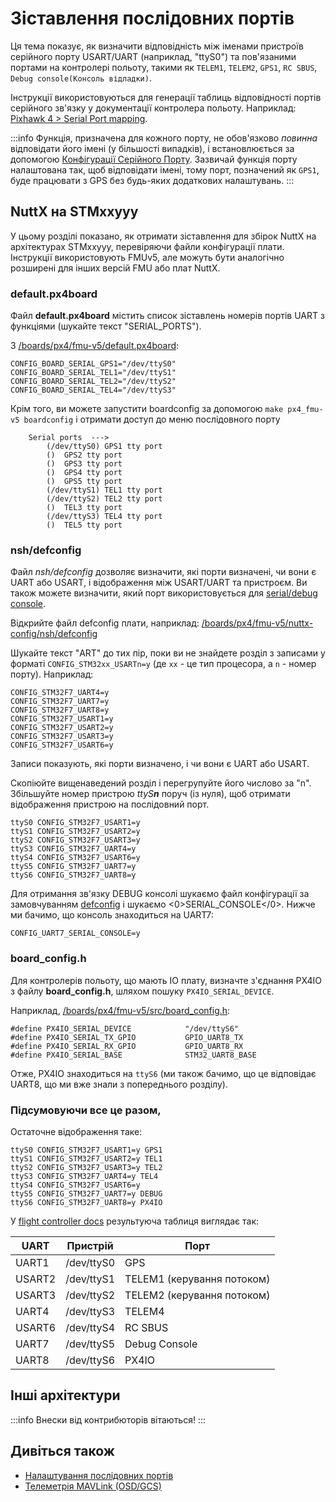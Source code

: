 # Зіставлення послідовних портів

Ця тема показує, як визначити відповідність між іменами пристроїв серійного порту USART/UART (наприклад, "ttyS0") та пов'язаними портами на контролері польоту, такими як `TELEM1`, `TELEM2`, `GPS1`, `RC SBUS`, `Debug console(Консоль відладки)`.

Інструкції використовуються для генерації таблиць відповідності портів серійного зв'язку у документації контролера польоту. Наприклад: [Pixhawk 4 > Serial Port mapping](../flight_controller/pixhawk4.md#serial-port-mapping).

:::info Функція, призначена для кожного порту, не обов'язково _повинна_ відповідати його імені (у більшості випадків), і встановлюється за допомогою [Конфігурації Серійного Порту](../peripherals/serial_configuration.md). Зазвичай функція порту налаштована так, щоб відповідати імені, тому порт, позначений як `GPS1`, буде працювати з GPS без будь-яких додаткових налаштувань.
:::

## NuttX на STMxxyyy

<!-- instructions from DavidS here: https://github.com/PX4/PX4-user_guide/pull/672#issuecomment-598198434 -->

У цьому розділі показано, як отримати зіставлення для збірок NuttX на архітектурах STMxxyyy, перевіряючи файли конфігурації плати. Інструкції використовують FMUv5, але можуть бути аналогічно розширені для інших версій FMU або плат NuttX.

### default.px4board

Файл **default.px4board** містить список зіставлень номерів портів UART з функціями (шукайте текст "SERIAL_PORTS").

З [/boards/px4/fmu-v5/default.px4board](https://github.com/PX4/PX4-Autopilot/blob/release/1.15/boards/px4/fmu-v5/default.px4board):

```
CONFIG_BOARD_SERIAL_GPS1="/dev/ttyS0"
CONFIG_BOARD_SERIAL_TEL1="/dev/ttyS1"
CONFIG_BOARD_SERIAL_TEL2="/dev/ttyS2"
CONFIG_BOARD_SERIAL_TEL4="/dev/ttyS3"
```

Крім того, ви можете запустити boardconfig за допомогою `make px4_fmu-v5 boardconfig` і отримати доступ до меню послідовного порту

```
    Serial ports  --->
        (/dev/ttyS0) GPS1 tty port
        ()  GPS2 tty port
        ()  GPS3 tty port
        ()  GPS4 tty port
        ()  GPS5 tty port
        (/dev/ttyS1) TEL1 tty port
        (/dev/ttyS2) TEL2 tty port
        ()  TEL3 tty port
        (/dev/ttyS3) TEL4 tty port
        ()  TEL5 tty port
```

### nsh/defconfig

Файл _nsh/defconfig_ дозволяє визначити, які порти визначені, чи вони є UART або USART, і відображення між USART/UART та пристроєм. Ви також можете визначити, який порт використовується для [serial/debug console](../debug/system_console.md).

Відкрийте файл defconfig плати, наприклад: [/boards/px4/fmu-v5/nuttx-config/nsh/defconfig](https://github.com/PX4/PX4-Autopilot/blob/release/1.15/boards/px4/fmu-v5/nuttx-config/nsh/defconfig#L215-L221)

Шукайте текст "ART" до тих пір, поки ви не знайдете розділ з записами у форматі `CONFIG_STM32xx_USARTn=y` (де `xx` - це тип процесора, а `n` - номер порту). Наприклад:

```
CONFIG_STM32F7_UART4=y
CONFIG_STM32F7_UART7=y
CONFIG_STM32F7_UART8=y
CONFIG_STM32F7_USART1=y
CONFIG_STM32F7_USART2=y
CONFIG_STM32F7_USART3=y
CONFIG_STM32F7_USART6=y
```

Записи показують, які порти визначено, і чи вони є UART або USART.

Скопіюйте вищенаведений розділ і перегрупуйте його числово за "n". Збільшуйте номер пристрою _ttyS**n**_ поруч (із нуля), щоб отримати відображення пристрою на послідовний порт.

```
ttyS0 CONFIG_STM32F7_USART1=y
ttyS1 CONFIG_STM32F7_USART2=y
ttyS2 CONFIG_STM32F7_USART3=y
ttyS3 CONFIG_STM32F7_UART4=y
ttyS4 CONFIG_STM32F7_USART6=y
ttyS5 CONFIG_STM32F7_UART7=y
ttyS6 CONFIG_STM32F7_UART8=y
```

Для отримання зв'язку DEBUG консолі шукаємо файл конфігурації за замовчуванням [defconfig](https://github.com/PX4/PX4-Autopilot/blob/release/1.15/boards/px4/fmu-v5/nuttx-config/nsh/defconfig#L212) і шукаємо <0>SERIAL_CONSOLE</0>. Нижче ми бачимо, що консоль знаходиться на UART7:

```
CONFIG_UART7_SERIAL_CONSOLE=y
```

### board_config.h

Для контролерів польоту, що мають IO плату, визначте з'єднання PX4IO з файлу **board_config.h**, шляхом пошуку `PX4IO_SERIAL_DEVICE`.

Наприклад, [/boards/px4/fmu-v5/src/board_config.h](https://github.com/PX4/PX4-Autopilot/blob/release/1.15/boards/px4/fmu-v5/src/board_config.h#L59):

```
#define PX4IO_SERIAL_DEVICE            "/dev/ttyS6"
#define PX4IO_SERIAL_TX_GPIO           GPIO_UART8_TX
#define PX4IO_SERIAL_RX_GPIO           GPIO_UART8_RX
#define PX4IO_SERIAL_BASE              STM32_UART8_BASE
```

Отже, PX4IO знаходиться на `ttyS6` (ми також бачимо, що це відповідає UART8, що ми вже знали з попереднього розділу).

### Підсумовуючи все це разом,

Остаточне відображення таке:

```
ttyS0 CONFIG_STM32F7_USART1=y GPS1
ttyS1 CONFIG_STM32F7_USART2=y TEL1
ttyS2 CONFIG_STM32F7_USART3=y TEL2
ttyS3 CONFIG_STM32F7_UART4=y TEL4
ttyS4 CONFIG_STM32F7_USART6=y
ttyS5 CONFIG_STM32F7_UART7=y DEBUG
ttyS6 CONFIG_STM32F7_UART8=y PX4IO
```

У [flight controller docs](../flight_controller/pixhawk4.md#serial-port-mapping) результуюча таблиця виглядає так:

| UART   | Пристрій   | Порт                       |
| ------ | ---------- | -------------------------- |
| UART1  | /dev/ttyS0 | GPS                        |
| USART2 | /dev/ttyS1 | TELEM1 (керування потоком) |
| USART3 | /dev/ttyS2 | TELEM2 (керування потоком) |
| UART4  | /dev/ttyS3 | TELEM4                     |
| USART6 | /dev/ttyS4 | RC SBUS                    |
| UART7  | /dev/ttyS5 | Debug Console              |
| UART8  | /dev/ttyS6 | PX4IO                      |

## Інші архітектури

:::info
Внески від контрибюторів вітаються!
:::

## Дивіться також

- [Налаштування послідовних портів](../peripherals/serial_configuration.md)
- [Телеметрія MAVLink (OSD/GCS)](../peripherals/mavlink_peripherals.md)
